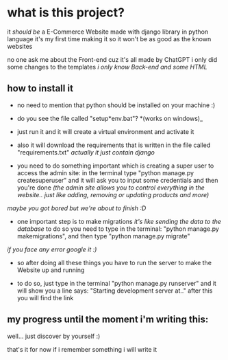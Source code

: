 # what is this project?

it _should be_ a E-Commerce Website made with django library in python language
it's my first time making it so it won't be as good as the known websites

no one ask me about the Front-end cuz it's all made by ChatGPT i only did some changes to the templates _i only know Back-end and some HTML_

## how to install it

- no need to mention that python should be installed on your machine :)

- do you see the file called "setup*env.bat"? *(works on windows)\_

- just run it and it will create a virtual environment and activate it

- also it will download the requirements that is written in the file called "requirements.txt" _actually it just contain django_

- you need to do something important which is creating a super user to access the admin site:
  in the terminal type "python manage.py createsuperuser" and it will ask you to input some credentials and then you're done
  _(the admin site allows you to control everything in the website.. just like adding, removing or updating products and more)_

_maybe you got bored but we're about to finish :D_

- one important step is to make migrations _it's like sending the data to the database_
  to do so you need to type in the terminal: "python manage.py makemigrations",
  and then type "python manage.py migrate"

_if you face any error google it :)_

- so after doing all these things you have to run the server to make the Website up and running

- to do so, just type in the terminal "python manage.py runserver" and it will show you a line says: "Starting development server at.." after this you will find the link

## my progress until the moment i'm writing this:

well...
just discover by yourself :)

that's it for now if i remember something i will write it
